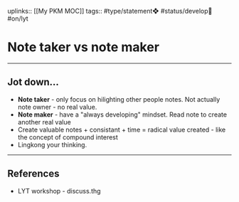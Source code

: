 uplinks:: [[My PKM MOC]]
tags:: #type/statement❖ #status/develop🔧  #on/lyt 

# Note taker vs note maker
---
## Jot down...
- **Note taker** - only focus on hilighting other people notes. Not actually note owner - no real value.
- **Note maker** - have a "always developing" mindset. Read note to create another real value
- Create valuable notes + consistant + time = radical value created - like the concept of compound interest
- Lingkong your thinking.

---
## References
- LYT workshop - discuss.thg